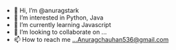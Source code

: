 - 👋 Hi, I’m @anuragstark
- 👀 I’m interested in Python, Java 
- 🌱 I’m currently learning Javascript
- 💞️ I’m looking to collaborate on ...
- 📫 How to reach me ...Anuragchauhan536@gmail.com

<!---
anuragstark/anuragstark is a ✨ special ✨ repository because its `README.md` (this file) appears on your GitHub profile.
You can click the Preview link to take a look at your changes.
--->
